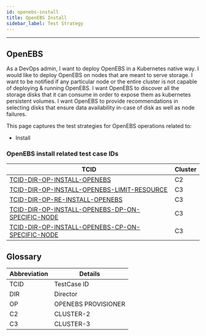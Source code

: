 ```yaml
---
id: openebs-install
title: OpenEBS Install
sidebar_label: Test Strategy
---
```

------

## OpenEBS
As a DevOps admin, I want to deploy OpenEBS in a Kubernetes native way. I would like to deploy OpenEBS on nodes that are meant to serve storage. I want to be notified if any particular node or the entire cluster is not capable of deploying & running OpenEBS. I want OpenEBS to discover all the storage disks that it can consume in order to expose them as kubernetes persistent volumes. I want OpenEBS to provide recommendations in selecting disks that ensure data availability in-case of disk as well as node failures.

This page captures the test strategies for OpenEBS operations related to:
- Install


### OpenEBS install related test case IDs

| TCID                                                                                      | Cluster   |
| ----------------------------------------------------------------------------------------  |-----------|
| [TCID-DIR-OP-INSTALL-OPENEBS](TCID-DIR-OP-INSTALL-OPENEBS)                                |    C2     |
| [TCID-DIR-OP-INSTALL-OPENEBS-LIMIT-RESOURCE](TCID-DIR-OP-INSTALL-OPENEBS-LIMIT-RESOURCE)  |    C3     |
| [TCID-DIR-OP-RE-INSTALL-OPENEBS](TCID-DIR-OP-RE-INSTALL-OPENEBS)                          |    C3     |
| [TCID-DIR-OP-INSTALL-OPENEBS-DP-ON-SPECIFIC-NODE](TCID-DIR-OP-INSTALL-OPENEBS-DP-ON-SPECIFIC-NODE)|C3 |
| [TCID-DIR-OP-INSTALL-OPENEBS-CP-ON-SPECIFIC-NODE](TCID-DIR-OP-INSTALL-OPENEBS-CP-ON-SPECIFIC-NODE)|C3 |



## Glossary

| Abbreviation     | Details                           |
| ---------------- | --------------------------------- |
| TCID             | TestCase ID                       |
| DIR              | Director                          |
| OP               | OPENEBS PROVISIONER               |
| C2               | CLUSTER-2                         |
| C3               | CLUSTER-3                         |
